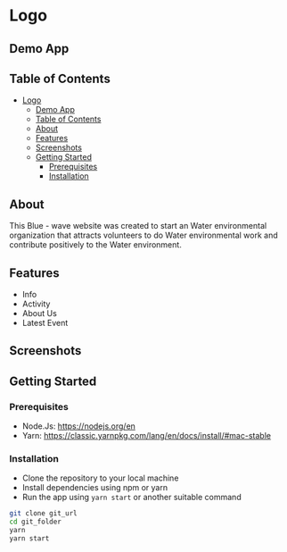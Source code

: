 # Logo




## Demo App

## Table of Contents
- [Logo](#logo)
  - [Demo App](#demo-app)
  - [Table of Contents](#table-of-contents)
  - [About](#about)
  - [Features](#features)
  - [Screenshots](#screenshots)
  - [Getting Started](#getting-started)
    - [Prerequisites](#prerequisites)
    - [Installation](#installation)

## About
This Blue - wave website was created to start an Water environmental organization that attracts volunteers to do Water environmental work and contribute positively to the Water environment.

## Features
- Info
- Activity
- About Us
- Latest Event

## Screenshots



## Getting Started

### Prerequisites

- Node.Js: https://nodejs.org/en
- Yarn: https://classic.yarnpkg.com/lang/en/docs/install/#mac-stable

### Installation

- Clone the repository to your local machine
- Install dependencies using npm or yarn
- Run the app using `yarn start` or another suitable command

```bash
git clone git_url
cd git_folder
yarn
yarn start
